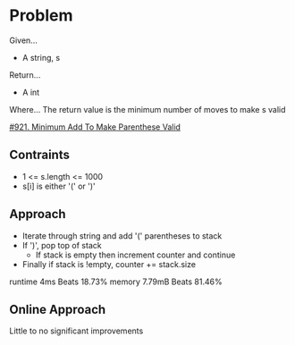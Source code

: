 
# Problem
Given...
- A string, s

Return...
- A int

Where...
The return value is the minimum number of moves to make s valid

[#921. Minimum Add To Make Parenthese Valid](https://leetcode.com/problems/minimum-add-to-make-parentheses-valid/)

## Contraints
- 1 <= s.length <= 1000
- s\[i] is either '(' or ')'

## Approach
- Iterate through string and add '(' parentheses to stack
- If ')', pop top of stack
    - If stack is empty then increment counter and continue
- Finally if stack is !empty, counter += stack.size

runtime 4ms Beats 18.73%
memory 7.79mB Beats 81.46%

## Online Approach
Little to no significant improvements
